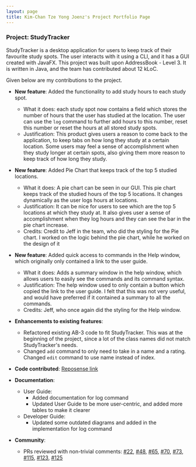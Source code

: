 ```yaml
---
layout: page
title: Kim-Chan Tze Yong Joenz's Project Portfolio Page
---
```


### Project: StudyTracker

StudyTracker is a desktop application for users to keep track of their favourite study spots.  The user interacts with it using a CLI, and it has a GUI created with JavaFX. This project was built upon 
AddressBook - Level 3. It is written in Java, and the team has contributed about 12 kLoC.

Given below are my contributions to the project.

- **New feature**:  Added the functionality to add study hours to each study spot.
    - What it does: each study spot now contains a field which stores the number of hours that the user has studied at the location. 
    The user can use the `log` command to further add hours to this number, reset this number or reset the hours at all stored study spots.
    - Justification: This product gives users a reason to come back to the application, to keep tabs on how long they study at a certain 
    location. Some users may feel a sense of accomplishment when they study longer at certain spots, also giving them more reason to keep 
      track of how long they study.
- **New feature**: Added Pie Chart that keeps track of the top 5 studied locations.
    - What it does: A pie chart can be seen in our GUI. This pie chart keeps track of the studied hours of the top 5 locations. 
    It changes dynamically as the user logs hours at locations.
    - Justification: It can be nice for users to see which are the top 5 locations at which they study at. It also gives user a sense of 
    accomplishment when they log hours and they can see the bar in the pie chart increase.
    - Credits: Credit to Jeff in the team, who did the styling for the Pie chart. I worked on the logic behind the pie chart, while he worked on the 
    design of it
 - **New feature**: Added quick access to commands in the Help window, which originally only contained a link to the user guide.
    - What it does: Adds a summary window in the help window, which allows users to easily see the commands and its command syntax.
    - Justification: The help window used to only contain a button which copied the link to the user guide. I felt that this was not very useful, 
    and would have preferred if it contained a summary to all the commands.
    - Credits: Jeff, who once again did the styling for the Help window.
  

 - **Enhancements to existing features**:
    - Refactored existing AB-3 code to fit StudyTracker. This was at the beginning of the project, since a lot of the class names did not match 
    StudyTracker's needs.
    - Changed `add` command to only need to take in a name and a rating. Changed `edit` command to use name instead of index.
   

 - **Code contributed**: <a href="https://nus-cs2103-ay2122s1.github.io/tp-dashboard/?search=-CS2103T-T09-1%2F&sort=groupTitle&sortWithin=title&timeframe=commit&mergegroup=&groupSelect=groupByRepos&breakdown=true&checkedFileTypes=docs~functional-code~test-code~other&since=2021-09-17">Reposense link<a/>
   

 - **Documentation**: 
    - User Guide:
      - Added documentation for log command
      - Updated User Guide to be more user-centric, and added more tables to make it clearer
    - Developer Guide:
      - Updated some outdated diagrams and added in the implementation for log command
  
 - **Community**:
    - PRs reviewed with non-trivial comments: [#22](https://github.com/AY2122S1-CS2103T-T09-1/tp/pull/22), [#48](https://github.com/AY2122S1-CS2103T-T09-1/tp/pull/48),
      [#65](https://github.com/AY2122S1-CS2103T-T09-1/tp/pull/65), [#70](https://github.com/AY2122S1-CS2103T-T09-1/tp/pull/70), 
      [#73](https://github.com/AY2122S1-CS2103T-T09-1/tp/pull/73), [#115](https://github.com/AY2122S1-CS2103T-T09-1/tp/pull/115), 
      [#123](https://github.com/AY2122S1-CS2103T-T09-1/tp/pull/123),  [#125](https://github.com/AY2122S1-CS2103T-T09-1/tp/pull/125)  
    

